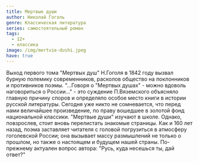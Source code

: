 ```yaml
---
title: Мертвые души
author: Николай Гоголь
genre: Классическая литература
series: самостоятельный роман
tags:
  - 12+
  - классика
image: /img/mertvie-dushi.jpeg
have: true
---
```

Выход первого тома "Мертвых душ" Н.Гоголя в 1842 году вызвал бурную полемику современников, расколов общество на поклонников и противников поэмы. "...Говоря о "Мертвых душах" - можно вдоволь наговориться о России..." - это суждение П.Вяземского объясняло главную причину споров и определяло особое место книги в истории русской литературы. Сегодня уже никто не сомневается, что перед нами величайшее произведение, по праву вошедшее в золотой фонд национальной классики. "Мертвые души" изучают в школе. Однако, повзрослев, стоит вновь перелистать знакомые страницы. Как и 160 лет назад, поэма заставляет читателя с головой погрузиться в атмосферу гоголевской России; она вызывает массу размышлений не только о прошлом, но также о настоящем и будущем нашей страны. По-прежнему актуален вопрос автора: "Русь, куда несешься ты, дай ответ?"